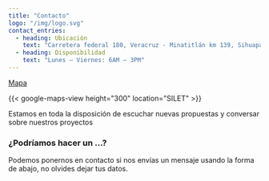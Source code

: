 ```yaml
---
title: "Contacto"
logo: "/img/logo.svg"
contact_entries:
  - heading: Ubicación
    text: "Carretera federal 180, Veracruz - Minatitlán km 139, Sihuapan 95810, VERACRUZ"
  - heading: Disponibilidad
    text: "Lunes – Viernes: 6AM – 3PM"
---
```


[Mapa](https://www.google.com/maps/d/u/0/edit?mid=15N-svtVQEqARD6SgTHbSo9NUFiPH_SGB&usp=sharing)

{{< google-maps-view height="300" location="SILET" >}}

Estamos en toda la disposición de escuchar nuevas propuestas y conversar sobre nuestros proyectos

<h3 class="f4 b lh-title mb2">¿Podríamos hacer un ...?</h3>

Podemos ponernos en contacto si nos envías un mensaje usando la forma de abajo, no olvides dejar tus datos.

